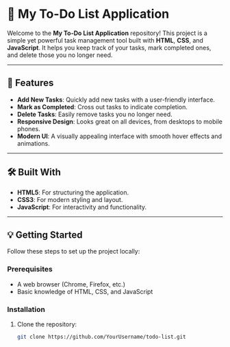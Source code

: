 # 📝 My To-Do List Application

Welcome to the **My To-Do List Application** repository! This project is a simple yet powerful task management tool built with **HTML**, **CSS**, and **JavaScript**. It helps you keep track of your tasks, mark completed ones, and delete those you no longer need.

---

## 🚀 Features

- **Add New Tasks**: Quickly add new tasks with a user-friendly interface.
- **Mark as Completed**: Cross out tasks to indicate completion.
- **Delete Tasks**: Easily remove tasks you no longer need.
- **Responsive Design**: Looks great on all devices, from desktops to mobile phones.
- **Modern UI**: A visually appealing interface with smooth hover effects and animations.

---

## 🛠️ Built With

- **HTML5**: For structuring the application.
- **CSS3**: For modern styling and layout.
- **JavaScript**: For interactivity and functionality.

---

## 💡 Getting Started

Follow these steps to set up the project locally:

### Prerequisites
- A web browser (Chrome, Firefox, etc.)
- Basic knowledge of HTML, CSS, and JavaScript

### Installation
1. Clone the repository:
   ```bash
   git clone https://github.com/YourUsername/todo-list.git
